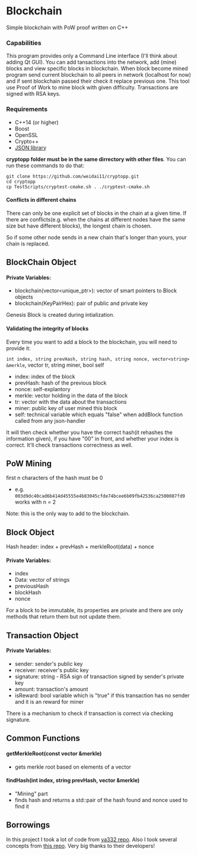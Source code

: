 # Blockchain
Simple blockchain with PoW proof written on C++

### Capabilities
This program provides only a Command Line interface (I'll think about adding Qt GUI). You can add tansactions into the network, add (mine) blocks and view specific blocks in blockchain. When block become mined program send current blockchain to all peers in network (localhost for now) and if sent blockchain passed their check it replace previous one. This tool use Proof of Work to mine block with given difficulty. Transactions are signed with RSA keys.

### Requirements
- C++14 (or higher)
- Boost
- OpenSSL
- Crypto++
- [JSON library](https://github.com/nlohmann/json)

**cryptopp folder must be in the same dirrectory with other files**. You can run these commands to do that:
```
git clone https://github.com/weidai11/cryptopp.git
cd cryptopp
cp TestScripts/cryptest-cmake.sh . ./cryptest-cmake.sh
```

#### Conflicts in different chains

There can only be one explicit set of blocks in the chain at a given time. If there are conflicts(e.g. when the chains at different nodes have the same size but have different blocks), the longest chain is chosen.

So if some other node sends in a new chain that's longer than yours, your chain is replaced.

## BlockChain Object

#### Private Variables:

- blockchain(vector<unique_ptr<Block>>): vector of smart pointers to Block objects
- blockchain(KeyPairHex): pair of public and private key

Genesis Block is created during intialization.

#### Validating the integrity of blocks

Every time you want to add a block to the blockchain, you will need to provide it:

`int index, string prevHash, string hash, string nonce, vector<string> &merkle`, vector<Transaction> tr, string miner, bool self

- index: index of the block
- prevHash: hash of the previous block
- nonce: self-explantory
- merkle: vector holding in the data of the block
- tr: vector with the data about the transactions
- miner: public key of user mined this block
- self: technical variable which equals "false" when addBlock function called from any json-handler

It will then check whether you have the correct hash(it rehashes the information given), if you have "00" in front, and whether your index is correct. It'll check transactions correctness as well.

## PoW Mining

first n characters of the hash must be 0

- e.g. `003d9dc40cad6b414d45555e4b83045cfde74bcee6b09fb42536ca2500087fd9` works with n = 2

Note: this is the only way to add to the blockchain.

## Block Object

Hash header: index + prevHash + merkleRoot(data) + nonce

#### Private Variables:

- index
- Data: vector of strings
- previousHash
- blockHash
- nonce

For a block to be immutable, its properties are private and there are only methods that return them but not update them.

## Transaction Object

#### Private Variables:

- sender: sender's public key
- receiver: receiver's public key
- signature: string - RSA sign of transaction signed by sender's private key
- amount: transaction's amount
- isReward: bool variable which is "true" if this transaction has no sender and it is an reward for miner

There is a mechanism to check if transaction is correct via checking signature.

## Common Functions

#### getMerkleRoot(const vector<string> &merkle)

- gets merkle root based on elements of a vector

#### findHash(int index, string prevHash, vector<string> &merkle)

- "Mining" part
- finds hash and returns a std::pair of the hash found and nonce used to find it

## Borrowings

In this project I took a lot of code from [ya332 repo](https://github.com/ya332/Simple-Blockchain-Implementation). Also I took several concepts from [this repo](https://github.com/ayushmishra2005/rust_blockchain). Very big thanks to their developers!
